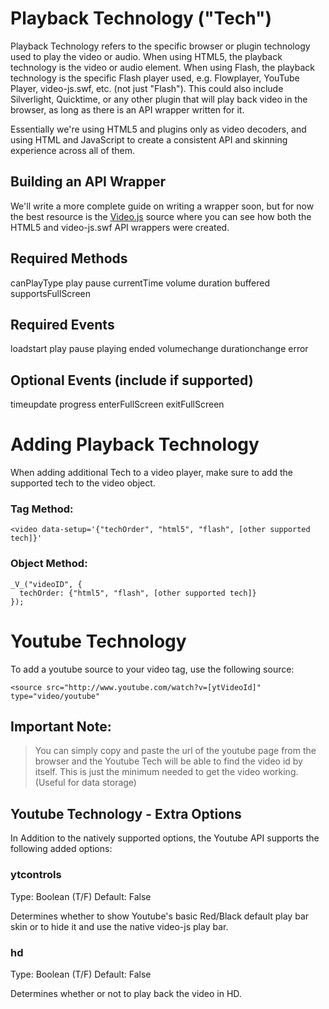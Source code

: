 Playback Technology ("Tech")
============================
Playback Technology refers to the specific browser or plugin technology used to play the video or audio. When using HTML5, the playback technology is the video or audio element. When using Flash, the playback technology is the specific Flash player used, e.g. Flowplayer, YouTube Player, video-js.swf, etc. (not just "Flash"). This could also include Silverlight, Quicktime, or any other plugin that will play back video in the browser, as long as there is an API wrapper written for it. 

Essentially we're using HTML5 and plugins only as video decoders, and using HTML and JavaScript to create a consistent API and skinning experience across all of them.

Building an API Wrapper
-----------------------
We'll write a more complete guide on writing a wrapper soon, but for now the best resource is the [Video.js](https://github.com/zencoder/video-js/tree/master/src) source where you can see how both the HTML5 and video-js.swf API wrappers were created.

Required Methods
----------------
canPlayType
play
pause
currentTime
volume
duration
buffered
supportsFullScreen

Required Events
---------------
loadstart
play
pause
playing
ended
volumechange
durationchange
error

Optional Events (include if supported)
--------------------------------------
timeupdate
progress
enterFullScreen
exitFullScreen

Adding Playback Technology
==================
When adding additional Tech to a video player, make sure to add the supported tech to the video object.

### Tag Method: ###
    <video data-setup='{"techOrder", "html5", "flash", [other supported tech]}'

### Object Method: ###
    _V_("videoID", {
      techOrder: {"html5", "flash", [other supported tech]}
    });

Youtube Technology
==================
To add a youtube source to your video tag, use the following source:

    <source src="http://www.youtube.com/watch?v=[ytVideoId]" type="video/youtube"

Important Note:
------------------
> You can simply copy and paste the url of the youtube page from the browser and
> the Youtube Tech will be able to find the video id by itself. This is just the
> minimum needed to get the video working. (Useful for data storage)


Youtube Technology - Extra Options
----------------------------------

In Addition to the natively supported options, the Youtube API supports the following
added options:

### ytcontrols ###
Type: Boolean (T/F)
Default: False

Determines whether to show Youtube's basic Red/Black default play bar skin or to hide
it and use the native video-js play bar.

### hd ###
Type: Boolean (T/F)
Default: False

Determines whether or not to play back the video in HD.

